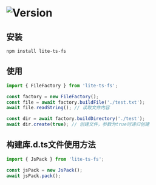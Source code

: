 # ![Version](https://img.shields.io/badge/version-1.10.6-green.svg)

## 安装

```
npm install lite-ts-fs
```

## 使用

```typescript
import { FileFactory } from 'lite-ts-fs';

const factory = new FileFactory();
const file = await factory.buildFile('./test.txt');
await file.readString(); // 读取文件内容

const dir = await factory.buildDirectory('./test');
await dir.create(true); // 创建文件，参数为true时递归创建
```

## 构建库.d.ts文件使用方法

```typescript
import { JsPack } from 'lite-ts-fs';

const jsPack = new JsPack();
await jsPack.pack();

```
